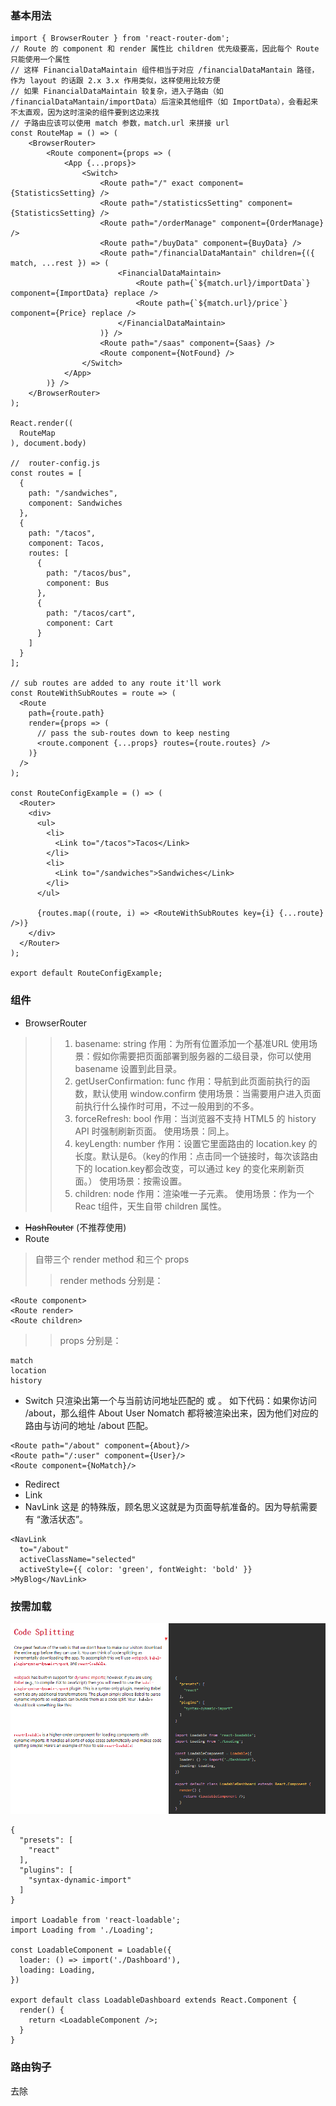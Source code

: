 ### 基本用法
```
import { BrowserRouter } from 'react-router-dom';
// Route 的 component 和 render 属性比 children 优先级要高，因此每个 Route 只能使用一个属性
// 这样 FinancialDataMaintain 组件相当于对应 /financialDataMantain 路径，作为 layout 的话跟 2.x 3.x 作用类似，这样使用比较方便
// 如果 FinancialDataMaintain 较复杂，进入子路由（如 /financialDataMantain/importData）后渲染其他组件（如 ImportData），会看起来不太直观，因为这时渲染的组件要到这边来找
// 子路由应该可以使用 match 参数，match.url 来拼接 url
const RouteMap = () => (
    <BrowserRouter>
        <Route component={props => (
            <App {...props}>
                <Switch>
                    <Route path="/" exact component={StatisticsSetting} />
                    <Route path="/statisticsSetting" component={StatisticsSetting} />
                    <Route path="/orderManage" component={OrderManage} />
                    <Route path="/buyData" component={BuyData} />
                    <Route path="/financialDataMantain" children={({ match, ...rest }) => (
                        <FinancialDataMaintain>
                            <Route path={`${match.url}/importData`} component={ImportData} replace />
                            <Route path={`${match.url}/price`} component={Price} replace />
                        </FinancialDataMaintain>
                    )} />
                    <Route path="/saas" component={Saas} />
                    <Route component={NotFound} />
                </Switch>
            </App>
        )} />
    </BrowserRouter>
);

React.render((
  RouteMap
), document.body)

//  router-config.js
const routes = [
  {
    path: "/sandwiches",
    component: Sandwiches
  },
  {
    path: "/tacos",
    component: Tacos,
    routes: [
      {
        path: "/tacos/bus",
        component: Bus
      },
      {
        path: "/tacos/cart",
        component: Cart
      }
    ]
  }
];

// sub routes are added to any route it'll work
const RouteWithSubRoutes = route => (
  <Route
    path={route.path}
    render={props => (
      // pass the sub-routes down to keep nesting
      <route.component {...props} routes={route.routes} />
    )}
  />
);

const RouteConfigExample = () => (
  <Router>
    <div>
      <ul>
        <li>
          <Link to="/tacos">Tacos</Link>
        </li>
        <li>
          <Link to="/sandwiches">Sandwiches</Link>
        </li>
      </ul>

      {routes.map((route, i) => <RouteWithSubRoutes key={i} {...route} />)}
    </div>
  </Router>
);

export default RouteConfigExample;
```

### 组件
* BrowserRouter
>> 1. basename: string
作用：为所有位置添加一个基准URL
使用场景：假如你需要把页面部署到服务器的二级目录，你可以使用 basename 设置到此目录。
>> 2. getUserConfirmation: func
作用：导航到此页面前执行的函数，默认使用 window.confirm
使用场景：当需要用户进入页面前执行什么操作时可用，不过一般用到的不多。
>> 3. forceRefresh: bool
作用：当浏览器不支持 HTML5 的 history API 时强制刷新页面。
使用场景：同上。
>> 4. keyLength: number
作用：设置它里面路由的 location.key 的长度。默认是6。（key的作用：点击同一个链接时，每次该路由下的 location.key都会改变，可以通过 key 的变化来刷新页面。）
使用场景：按需设置。
>> 5. children: node
作用：渲染唯一子元素。
使用场景：作为一个 Reac t组件，天生自带 children 属性。
* ~~HashRouter~~ (不推荐使用)
* Route
> 自带三个 render method 和三个 props
>> render methods 分别是：
```
<Route component>
<Route render>
<Route children>
```
>> props 分别是：
```
match 
location
history
```
* Switch
只渲染出第一个与当前访问地址匹配的 <Route> 或 <Redirect>。
如下代码：如果你访问 /about，那么组件 About User Nomatch 都将被渲染出来，因为他们对应的路由与访问的地址 /about 匹配。
```
<Route path="/about" component={About}/>
<Route path="/:user" component={User}/>
<Route component={NoMatch}/>
```
* Redirect
* Link
* NavLink 
这是 <Link> 的特殊版，顾名思义这就是为页面导航准备的。因为导航需要有 “激活状态”。
```
<NavLink
  to="/about"
  activeClassName="selected"
  activeStyle={{ color: 'green', fontWeight: 'bold' }}
>MyBlog</NavLink>
```

### 按需加载
![图呢？](../images/router-split4.png)
```
{
  "presets": [
    "react"
  ],
  "plugins": [
    "syntax-dynamic-import"
  ]
}

import Loadable from 'react-loadable';
import Loading from './Loading';

const LoadableComponent = Loadable({
  loader: () => import('./Dashboard'),
  loading: Loading,
})

export default class LoadableDashboard extends React.Component {
  render() {
    return <LoadableComponent />;
  }
}
```

### 路由钩子
去除
